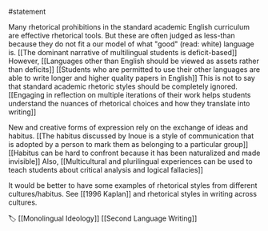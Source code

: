 #statement 

Many rhetorical prohibitions in the standard academic English curriculum are effective rhetorical tools. But these are often judged as less-than because they do not fit a our model of what "good" (read: white) language is. [[The dominant narrative of multilingual students is deficit-based]] However, [[Languages other than English should be viewed as assets rather than deficits]] [[Students who are permitted to use their other languages are able to write longer and higher quality papers in English]] This is not to say that standard academic rhetoric styles should be completely ignored. [[Engaging in reflection on multiple iterations of their work helps students understand the nuances of rhetorical choices and how they translate into writing]]

New and creative forms of expression rely on the exchange of ideas and habitus. [[The habitus discussed by Inoue is a style of communication that is adopted by a person to mark them as belonging to a particular group]] [[Habitus can be hard to confront because it has been naturalized and made invisible]] Also, [[Multicultural and plurilingual experiences can be used to teach students about critical analysis and logical fallacies]]

It would be better to have some examples of rhetorical styles from different cultures/habitus. See [[1996 Kaplan]] and rhetorical styles in writing across cultures.

🏷 [[Monolingual Ideology]] [[Second Language Writing]]